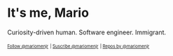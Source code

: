 
# It's me, Mario

Curiosity-driven human. Software engineer. Immigrant.

<sub><sup><a href="https://twitter.com/mariomenjr?ref_src=twsrc%5Etfw">Follow @mariomenjr</a></sup></sub>
<sub><sup> | </sup></sub>
<sub><sup><a href="https://www.youtube.com/user/mariomenjr">Suscribe @mariomenjr</a></sup></sub>
<sub><sup> | </sup></sub>
<sub><sup><a href="https://github.com/mariomenjr">Repos by @mariomenjr</a></sup></sub>